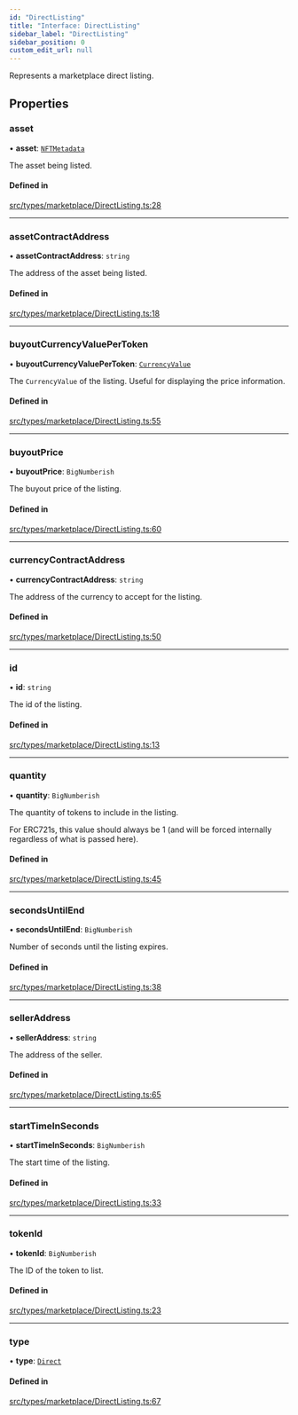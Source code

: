 ```yaml
---
id: "DirectListing"
title: "Interface: DirectListing"
sidebar_label: "DirectListing"
sidebar_position: 0
custom_edit_url: null
---
```


Represents a marketplace direct listing.

## Properties

### asset

• **asset**: [`NFTMetadata`](NFTMetadata)

The asset being listed.

#### Defined in

[src/types/marketplace/DirectListing.ts:28](https://github.com/PrasoonPratham/nftlabs-sdk-ts/blob/68c3596/src/types/marketplace/DirectListing.ts#L28)

---

### assetContractAddress

• **assetContractAddress**: `string`

The address of the asset being listed.

#### Defined in

[src/types/marketplace/DirectListing.ts:18](https://github.com/PrasoonPratham/nftlabs-sdk-ts/blob/68c3596/src/types/marketplace/DirectListing.ts#L18)

---

### buyoutCurrencyValuePerToken

• **buyoutCurrencyValuePerToken**: [`CurrencyValue`](CurrencyValue)

The `CurrencyValue` of the listing. Useful for displaying the price information.

#### Defined in

[src/types/marketplace/DirectListing.ts:55](https://github.com/PrasoonPratham/nftlabs-sdk-ts/blob/68c3596/src/types/marketplace/DirectListing.ts#L55)

---

### buyoutPrice

• **buyoutPrice**: `BigNumberish`

The buyout price of the listing.

#### Defined in

[src/types/marketplace/DirectListing.ts:60](https://github.com/PrasoonPratham/nftlabs-sdk-ts/blob/68c3596/src/types/marketplace/DirectListing.ts#L60)

---

### currencyContractAddress

• **currencyContractAddress**: `string`

The address of the currency to accept for the listing.

#### Defined in

[src/types/marketplace/DirectListing.ts:50](https://github.com/PrasoonPratham/nftlabs-sdk-ts/blob/68c3596/src/types/marketplace/DirectListing.ts#L50)

---

### id

• **id**: `string`

The id of the listing.

#### Defined in

[src/types/marketplace/DirectListing.ts:13](https://github.com/PrasoonPratham/nftlabs-sdk-ts/blob/68c3596/src/types/marketplace/DirectListing.ts#L13)

---

### quantity

• **quantity**: `BigNumberish`

The quantity of tokens to include in the listing.

For ERC721s, this value should always be 1 (and will be forced internally regardless of what is passed here).

#### Defined in

[src/types/marketplace/DirectListing.ts:45](https://github.com/PrasoonPratham/nftlabs-sdk-ts/blob/68c3596/src/types/marketplace/DirectListing.ts#L45)

---

### secondsUntilEnd

• **secondsUntilEnd**: `BigNumberish`

Number of seconds until the listing expires.

#### Defined in

[src/types/marketplace/DirectListing.ts:38](https://github.com/PrasoonPratham/nftlabs-sdk-ts/blob/68c3596/src/types/marketplace/DirectListing.ts#L38)

---

### sellerAddress

• **sellerAddress**: `string`

The address of the seller.

#### Defined in

[src/types/marketplace/DirectListing.ts:65](https://github.com/PrasoonPratham/nftlabs-sdk-ts/blob/68c3596/src/types/marketplace/DirectListing.ts#L65)

---

### startTimeInSeconds

• **startTimeInSeconds**: `BigNumberish`

The start time of the listing.

#### Defined in

[src/types/marketplace/DirectListing.ts:33](https://github.com/PrasoonPratham/nftlabs-sdk-ts/blob/68c3596/src/types/marketplace/DirectListing.ts#L33)

---

### tokenId

• **tokenId**: `BigNumberish`

The ID of the token to list.

#### Defined in

[src/types/marketplace/DirectListing.ts:23](https://github.com/PrasoonPratham/nftlabs-sdk-ts/blob/68c3596/src/types/marketplace/DirectListing.ts#L23)

---

### type

• **type**: [`Direct`](../enums/ListingType#direct)

#### Defined in

[src/types/marketplace/DirectListing.ts:67](https://github.com/PrasoonPratham/nftlabs-sdk-ts/blob/68c3596/src/types/marketplace/DirectListing.ts#L67)
